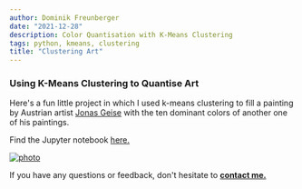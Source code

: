 ```yaml
---
author: Dominik Freunberger
date: "2021-12-28"
description: Color Quantisation with K-Means Clustering
tags: python, kmeans, clustering
title: "Clustering Art"
---
```


### Using K-Means Clustering to Quantise Art

Here's a fun little project in which I used k-means clustering to fill a painting by Austrian artist [Jonas Geise](https://www.galerievonier.com/artists/jonas-geise/) with the ten dominant colors of another one of his paintings.

Find the Jupyter notebook [here.](https://github.com/dmnkfr/art_cluster/blob/main/art_cluster.ipynb)

[![photo](/projects/images/jonas_swapped.jpg)](https://github.com/dmnkfr/art_cluster/blob/main/art_cluster.ipynb)

If you have any questions or feedback, don't hesitate to [__contact me.__](https://dmnkfr.netlify.app/)